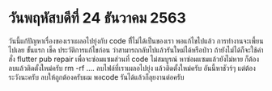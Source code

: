 # วันพฤหัสบดีที่ 24 ธันวาคม 2563
วันนี้แก้ปัญหาเรื่องของเราเผลอไปยุ่งกับ code ทีี่ไม่ได้เป็นของเรา พอแก้ไขไปแล้ว การทำงานจะเพี้ยนไปเลย 
ขั้นแรก เช็ค ประวัติการแก้ไขก่อน ว่าสามารถกลับไปแล้วรันใหม่ได้หรือป่าว ถ้ายังไม่ได้ก็จะใช้คำสั่ง flutter pub repair เพื่อจะซ่อมแซมส่วนที่ code ไม่สมบูรณ์ หาซ่อมแซมแล้วยังไม่หาย ก็ต้อง ลบแล้วติดตั้งใหม่ครับ rm -rf .... ลบไฟล์ที่เราเผลอไปยุ่ง แล้วติดตั้งใหม่ครับ อันนี้หาชัวร์ๆ แต่ต้องระวังนะครับ ลบให้ถูกต้องครับผม 
พอcode รันได้แล้วก็ลุยงานต่อครับ